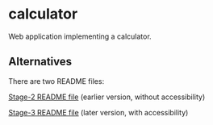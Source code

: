 # calculator

Web application implementing a calculator.

## Alternatives

There are two README files:

[Stage-2 README file](README2.md) (earlier version, without accessibility)

[Stage-3 README file](README3.md) (later version, with accessibility)

